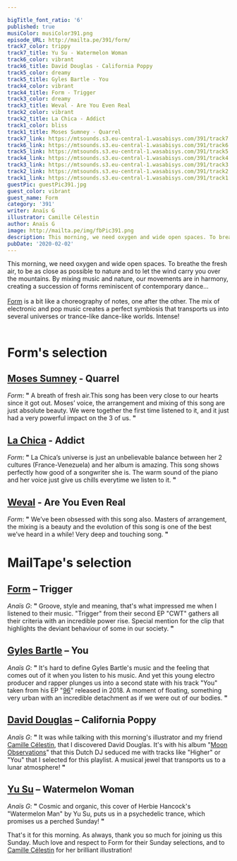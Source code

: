 ```yaml
---

bigTitle_font_ratio: '6'
published: true
musiColor: musiColor391.png
episode_URL: http://mailta.pe/391/form/
track7_color: trippy
track7_title: Yu Su - Watermelon Woman
track6_color: vibrant
track6_title: David Douglas - California Poppy
track5_color: dreamy
track5_title: Gyles Bartle - You
track4_color: vibrant
track4_title: Form - Trigger
track3_color: dreamy
track3_title: Weval - Are You Even Real
track2_color: vibrant
track2_title: La Chica - Addict
track1_color: bliss
track1_title: Moses Sumney - Quarrel
track7_link: https://mtsounds.s3.eu-central-1.wasabisys.com/391/track7.mp3
track6_link: https://mtsounds.s3.eu-central-1.wasabisys.com/391/track6.mp3
track5_link: https://mtsounds.s3.eu-central-1.wasabisys.com/391/track5.mp3
track4_link: https://mtsounds.s3.eu-central-1.wasabisys.com/391/track4.mp3
track3_link: https://mtsounds.s3.eu-central-1.wasabisys.com/391/track3.mp3
track2_link: https://mtsounds.s3.eu-central-1.wasabisys.com/391/track2.mp3
track1_link: https://mtsounds.s3.eu-central-1.wasabisys.com/391/track1.mp3
guestPic: guestPic391.jpg
guest_color: vibrant
guest_name: Form
category: '391'
writer: Anaïs G
illustrator: Camille Célestin
author: Anaïs G
image: http://mailta.pe/img/fbPic391.png
description: This morning, we need oxygen and wide open spaces. To breathe the fresh air, to be as close as possible to nature and to let the wind carry you over the mountains. By mixing music and nature, our movements are in harmony, creating a succession of forms reminiscent of contemporary dance...
pubDate: '2020-02-02'
---
```

This morning, we need oxygen and wide open spaces. To breathe the fresh air, to be as close as possible to nature and to let the wind carry you over the mountains. By mixing music and nature, our movements are in harmony, creating a succession of forms reminiscent of contemporary dance...
<br><br>
[Form](https://www.facebook.com/akousmaticform/) is a bit like a choreography of notes, one after the other. The mix of electronic and pop music creates a perfect symbiosis that transports us into several universes or trance-like dance-like worlds. Intense!
<br><br>


# Form's selection

##  [Moses Sumney](https://www.mosessumney.com/) - Quarrel
_Form_: **"** A breath of fresh air.This song has been very close to our hearts since it got out. Moses’ voice, the arrangement and mixing of this song are just absolute beauty. We were together the first time listened to it, and it just had a very powerful impact on the 3 of us. **"** 

##  [La Chica](https://www.facebook.com/LaChicaBelleville/) - Addict
_Form_: **"** La Chica’s universe is just an unbelievable balance between her 2 cultures (France-Venezuela) and her album is amazing. This song shows perfectly how good of a songwriter she is. The warm sound of the piano and her voice just give us chills everytime we listen to it. **"** 

##  [Weval](https://weval.net/) - Are You Even Real
_Form_: **"** We’ve been obsessed with this song also. Masters of arrangement, the mixing is a beauty and the evolution of this song is one of the best we’ve heard in a while! Very deep and touching song. **"** 


# MailTape's selection

## [Form](https://soundcloud.com/formtouch) – Trigger
_Anaïs G_: **"** Groove, style and meaning, that's what impressed me when I listened to their music. "Trigger" from their second EP "CWT" gathers all their criteria with an incredible power rise. Special mention for the clip that highlights the deviant behaviour of some in our society. **"** 

## [Gyles Bartle](http://www.gylesbartle.co.uk/) – You
_Anaïs G_: **"** It's hard to define Gyles Bartle's music and the feeling that comes out of it when you listen to his music. And yet this young electro producer and rapper plunges us into a second state with his track "You" taken from his EP "[96](https://soundcloud.com/gylesbartle/sets/96-20)" released in 2018. A moment of floating, something very urban with an incredible detachment as if we were out of our bodies. **"** 

## [David Douglas](https://www.facebook.com/musicdaviddouglas/) – California Poppy
_Anaïs G_: **"** It was while talking with this morning's illustrator and my friend [Camille Célestin](https://www.instagram.com/bravocamo/), that I discovered David Douglas. It's with his album "[Moon Observations](https://soundcloud.com/daviddouglasmusic/sets/david-douglas-moon-observations-atomnation)" that this Dutch DJ seduced me with tracks like "Higher" or "You" that I selected for this playlist. A musical jewel that transports us to a lunar atmosphere! **"** 

## [Yu Su](https://soundcloud.com/yu_su) – Watermelon Woman
_Anaïs G_: **"** Cosmic and organic, this cover of Herbie Hancock's "Watermelon Man" by Yu Su, puts us in a psychedelic trance, which promises us a perched Sunday! **"** 


 That's it for this morning. As always, thank you so much for joining us this Sunday. Much love and respect to Form for their Sunday selections, and to [Camille Célestin](https://www.instagram.com/bravocamo/) for her brilliant illustration!
